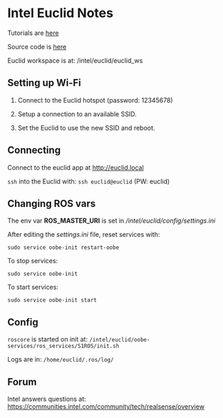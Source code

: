 # Intel Euclid Notes

Tutorials are [here](http://www.euclidcommunity.intel.com)

Source code is [here](https://github.com/inteleuclid)

Euclid workspace is at: /intel/euclid/euclid_ws

## Setting up Wi-Fi

1) Connect to the Euclid hotspot (password: 12345678)

2) Setup a connection to an available SSID.

3) Set the Euclid to use the new SSID and reboot.

## Connecting

Connect to the euclid app at http://euclid.local

`ssh` into the Euclid with: `ssh euclid@euclid` (PW: euclid)

## Changing ROS vars

The env var **ROS_MASTER_URI** is set in */intel/euclid/config/settings.ini*

After editing the *settings.ini* file, reset services with: 
```
sudo service oobe-init restart-oobe
```

To stop services:
```
sudo service oobe-init 
```

To start services:
```
sudo service oobe-init start
```

## Config

`roscore` is started on init at: `/intel/euclid/oobe-services/ros_services/S1ROS/init.sh`

Logs are in: `/home/euclid/.ros/log/`

## Forum

Intel answers questions at: https://communities.intel.com/community/tech/realsense/overview